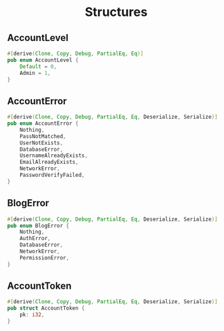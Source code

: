 <div align="center">
    <h1>
        Structures
    </h1>
</div>

## AccountLevel

```Rust
#[derive(Clone, Copy, Debug, PartialEq, Eq)]
pub enum AccountLevel {
    Default = 0,
    Admin = 1,
}
```

## AccountError

```Rust
#[derive(Clone, Copy, Debug, PartialEq, Eq, Deserialize, Serialize)]
pub enum AccountError {
    Nothing,
    PassNotMatched,
    UserNotExists,
    DatabaseError,
    UsernameAlreadyExists,
    EmailAlreadyExists,
    NetworkError,
    PasswordVerifyFailed,
}
```

## BlogError

```Rust
#[derive(Clone, Copy, Debug, PartialEq, Eq, Deserialize, Serialize)]
pub enum BlogError {
    Nothing,
    AuthError,
    DatabaseError,
    NetworkError,
    PermissionError,
}
```

## AccountToken

```Rust
#[derive(Clone, Copy, Debug, PartialEq, Eq, Deserialize, Serialize)]
pub struct AccountToken {
    pk: i32,
}
```